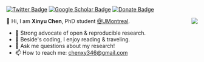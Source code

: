 [![Twitter Badge](https://img.shields.io/twitter/follow/chenxy346?style=social)](https://twitter.com/chenxy346)
[![Google Scholar Badge](https://img.shields.io/badge/Google-Scholar-blue)](https://scholar.google.com/citations?user=mCrW04wAAAAJ&hl=en)
[![Donate Badge](https://img.shields.io/badge/Donate-Buy%20me%20a%20coffee-blue.svg)](https://github.com/xinychen/xinychen/blob/main/reward.png)

<img align="right" src="https://github-readme-stats.vercel.app/api?username=xinychen&show_icons=true&icon_color=805AD5&text_color=718096&bg_color=ffffff&hide_title=true" />

👋 Hi, I am **Xinyu Chen**, PhD student [@UMontreal](https://twitter.com/UMontreal).

- 🌱 Strong advocate of open & reproducible research.
- 🤔 Beside's coding, I enjoy reading & traveling.
- 💬 Ask me questions about my research!
- 📫 How to reach me: [chenxy346@gmail.com](chenxy346@gmail.com)
